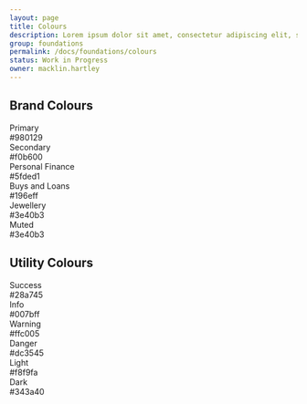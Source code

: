 ```yaml
---
layout: page
title: Colours
description: Lorem ipsum dolor sit amet, consectetur adipiscing elit, sed do eiusmod tempor incididunt ut labore et dolore magna aliqua. Ut enim ad minim veniam, quis nostrud exercitation ullamco laboris nisi ut aliquip ex ea commodo consequat.
group: foundations
permalink: /docs/foundations/colours
status: Work in Progress
owner: macklin.hartley
---
```


## Brand Colours

<div class="row">
    <div class="col-6 col-lg-4 mb-4">
        <div class="card">
            <div class="card-img-top color-swatch bg-primary"></div>
            <div class="card-body">
                <div class="font-weight-bold card-title">Primary</div>
                <div class="text-muted card-subtitle">#980129</div>
            </div>
        </div>
    </div>
    <div class="col-6 col-lg-4 mb-4">
        <div class="card">
            <div class="card-img-top color-swatch bg-secondary"></div>
            <div class="card-body">
                <div class="font-weight-bold card-title">Secondary</div>
                <div class="text-muted card-subtitle">#f0b600</div>
            </div>
        </div>
    </div>    
    <div class="col-6 col-lg-4 mb-4">
        <div class="card">
            <div class="card-img-top color-swatch bg-finance"></div>
            <div class="card-body">
                <div class="font-weight-bold card-title">Personal Finance</div>
                <div class="text-muted card-subtitle">#5fded1</div>
            </div>
        </div>
    </div>
    <div class="col-6 col-lg-4 mb-4">
        <div class="card">
            <div class="card-img-top color-swatch bg-buysandloans"></div>
            <div class="card-body">
                <div class="font-weight-bold card-title">Buys and Loans</div>
                <div class="text-muted card-subtitle">#196eff</div>
            </div>
        </div>
    </div>
    <div class="col-6 col-lg-4 mb-4">
        <div class="card">
            <div class="card-img-top color-swatch bg-jewellery"></div>
            <div class="card-body">
                <div class="font-weight-bold card-title">Jewellery</div>
                <div class="text-muted card-subtitle">#3e40b3</div>
            </div>
        </div>
    </div>
    <div class="col-6 col-lg-4 mb-4">
        <div class="card">
            <div class="card-img-top color-swatch bg-muted"></div>
            <div class="card-body">
                <div class="font-weight-bold card-title">Muted</div>
                <div class="text-muted card-subtitle">#3e40b3</div>
            </div>
        </div>
    </div>
</div>

## Utility Colours

<div class="row">
    <div class="col-6 col-lg-4 mb-4">
        <div class="card">
            <div class="card-img-top color-swatch bg-success"></div>
            <div class="card-body">
                <div class="font-weight-bold card-title">Success</div>
                <div class="text-muted card-subtitle">#28a745</div>
            </div>
        </div>
    </div>
    <div class="col-6 col-lg-4 mb-4">
        <div class="card">
            <div class="card-img-top color-swatch bg-info"></div>
            <div class="card-body">
                <div class="font-weight-bold card-title">Info</div>
                <div class="text-muted card-subtitle">#007bff</div>
            </div>
        </div>
    </div>
    <div class="col-6 col-lg-4 mb-4">
        <div class="card">
            <div class="card-img-top color-swatch bg-warning"></div>
            <div class="card-body">
                <div class="font-weight-bold card-title">Warning</div>
                <div class="text-muted card-subtitle">#ffc005</div>
            </div>
        </div>
    </div>
    <div class="col-6 col-lg-4 mb-4">
        <div class="card">
            <div class="card-img-top color-swatch bg-danger"></div>
            <div class="card-body">
                <div class="font-weight-bold card-title">Danger</div>
                <div class="text-muted card-subtitle">#dc3545</div>
            </div>
        </div>
    </div>
    <div class="col-6 col-lg-4 mb-4">
        <div class="card">
            <div class="card-img-top color-swatch bg-light"></div>
            <div class="card-body">
                <div class="font-weight-bold card-title">Light</div>
                <div class="text-muted card-subtitle">#f8f9fa</div>
            </div>
        </div>
    </div>
    <div class="col-6 col-lg-4 mb-4">
        <div class="card">
            <div class="card-img-top color-swatch bg-dark"></div>
            <div class="card-body">
                <div class="font-weight-bold card-title">Dark</div>
                <div class="text-muted card-subtitle">#343a40</div>
            </div>
        </div>
    </div>
</div>